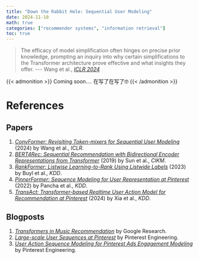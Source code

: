 ```yaml
---
title: "Down the Rabbit Hole: Sequential User Modeling"
date: 2024-11-10
math: true
categories: ["recommender systems", "information retrieval"]
toc: true
---
```


> The efficacy of model simplification often hinges on precise prior knowledge, prompting an inquiry into why certain simplifications to the Transformer architecture prove effective and what insights they offer. --- Wang et al., [*ICLR 2024*](https://openreview.net/forum?id=Gny0PVtKz2)

{{< admonition >}}
Coming soon.... 在写了在写了🤓
{{< /admonition >}}

<!--more-->

# References

## Papers
1. [*ConvFormer: Revisiting Token-mixers for Sequential User Modeling*](https://openreview.net/forum?id=Gny0PVtKz2) (2024) by Wang et al., *ICLR*.
2. [*BERT4Rec: Sequential Recommendation with Bidirectional Encoder Representations from Transformer*](https://arxiv.org/abs/1904.06690) (2019) by Sun et al., *CIKM*.
3. [*RankFormer: Listwise Learning-to-Rank Using Listwide Labels*](https://arxiv.org/abs/2306.05808) (2023) by Buyl et al., *KDD*.
4. [*PinnerFormer: Sequence Modeling for User Representation at Pinterest*](https://arxiv.org/abs/2205.04507) (2022) by Pancha et al., *KDD*.
5. [*TransAct: Transformer-based Realtime User Action Model for Recommendation at Pinterest*](https://arxiv.org/abs/2306.00248) (2024) by Xia et al., *KDD*.


## Blogposts
1. [*Transformers in Music Recommendation*](https://research.google/blog/transformers-in-music-recommendation/) by Google Research.
2. [*Large-scale User Sequences at Pinterest*](https://medium.com/pinterest-engineering/large-scale-user-sequences-at-pinterest-78a5075a3fe9) by Pinterest Engineering.
3. [*User Action Sequence Modeling for Pinterest Ads Engagement Modeling*](https://medium.com/pinterest-engineering/user-action-sequence-modeling-for-pinterest-ads-engagement-modeling-21139cab8f4e) by Pinterest Engineering.
